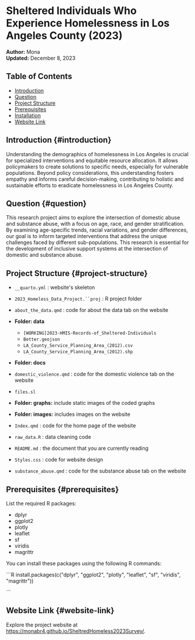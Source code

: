 # Sheltered Individuals Who Experience Homelessness in Los Angeles County (2023)

**Author:** Mona\
**Updated:** December 8, 2023

## Table of Contents

-   [Introduction](#introduction)
-   [Question](#question)
-   [Project Structure](#project-structure)
-   [Prerequisites](#prerequisites)
-   [Installation](#installation)
-   [Website Link](#website-link)

## Introduction {#introduction}

Understanding the demographics of homelessness in Los Angeles is crucial for specialized interventions and equitable resource allocation. It allows policymakers to create solutions to specific needs, especially for vulnerable populations. Beyond policy considerations, this understanding fosters empathy and informs careful decision-making, contributing to holistic and sustainable efforts to eradicate homelessness in Los Angeles County.

## Question {#question}

This research project aims to explore the intersection of domestic abuse and substance abuse, with a focus on age, race, and gender stratification. By examining age-specific trends, racial variations, and gender differences, our goal is to inform targeted interventions that address the unique challenges faced by different sub-populations. This research is essential for the development of inclusive support systems at the intersection of domestic and substance abuse.

## Project Structure {#project-structure}

-   `__quarto.yml` : website's skeleton

-   ``` 2023_Homeless_Data_Project.``proj ``` : R project folder

-   `about_the_data.qmd` : code for about the data tab on the website

-   **Folder: data**

    -   `[WORKING]2023-HMIS-Records-of_Sheltered-Individuals`
    -   `Better.geojson`
    -   `LA_County_Service_Planning_Area_(2012).csv`
    -   `LA_County_Service_Planning_Area_(2012).shp`

-   **Folder: docs**

-   `domestic_violence.qmd` : code for the domestic violence tab on the website

-   `files.sl`

-   **Folder: graphs:** include static images of the coded graphs

-   **Folder: images:** includes images on the website

-   `Index.qmd` : code for the home page of the website

-   `raw_data.R` : data cleaning code

-   `README.md` : the document that you are currently reading

-   `Styles.css` : code for website design

-   `substance_abuse.qmd` : code for the substance abuse tab on the website

## Prerequisites {#prerequisites}

List the required R packages:

-   dplyr
-   ggplot2
-   plotly
-   leaflet
-   sf
-   viridis
-   magrittr

You can install these packages using the following R commands:

\`\`\`R install.packages(c("dplyr", "ggplot2", "plotly", "leaflet", "sf", "viridis", "magrittr"))

\`\`\`

## Website Link {#website-link}

Explore the project website at <https://monabr4.github.io/SheltredHomeless2023Survey/>.
